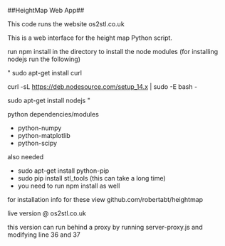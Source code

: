 ##HeightMap Web App##

This code runs the website os2stl.co.uk

This is a web interface for the height map Python script. 


run npm install in the directory to install the node modules
(for installing nodejs run the following)

"
sudo apt-get install curl

curl -sL https://deb.nodesource.com/setup_14.x | sudo -E bash -

sudo apt-get install nodejs
"

python dependencies/modules

* python-numpy
* python-matplotlib
* python-scipy

also needed

* sudo apt-get install python-pip
* sudo pip install stl_tools (this can take a long time)
* you need to run npm install as well

for installation info for these view github.com/robertabt/heightmap

live version @ os2stl.co.uk

this version can run behind a proxy by running server-proxy.js and modifying line 36 and 37
